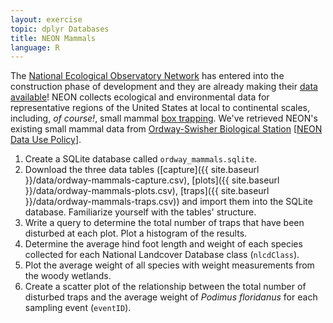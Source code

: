 ```yaml
---
layout: exercise
topic: dplyr Databases
title: NEON Mammals
language: R
---
```


The [National Ecological Observatory Network](http://www.neoninc.org) has entered into the construction phase of development and they are already making their [data available](http://data.neonscience.org/home)! NEON collects ecological and environmental data for representative regions of the United States at local to continental scales, including, *of course!*, small mammal [box trapping](https://en.wikipedia.org/wiki/Sherman_trap). We've retrieved NEON's existing small mammal data from [Ordway-Swisher Biological Station](http://ordway-swisher.ufl.edu/) [[NEON Data Use Policy](http://data.neonscience.org/data-policy)]. 

1. Create a SQLite database called `ordway_mammals.sqlite`. 
2. Download the three data tables ([capture]({{ site.baseurl }}/data/ordway-mammals-capture.csv), [plots]({{ site.baseurl }}/data/ordway-mammals-plots.csv), [traps]({{ site.baseurl }}/data/ordway-mammals-traps.csv)) and import them into the SQLite database. Familiarize yourself with the tables' structure.
3. Write a query to determine the total number of traps that have been disturbed 
at each plot. Plot a histogram of the results.
4. Determine the average hind foot length and weight of each species collected 
for each National Landcover Database class (`nlcdClass`). 
5. Plot the average weight of all species with weight measurements from the woody wetlands.
5. Create a scatter plot of the relationship between the total number of
disturbed traps and the average weight of *Podimus floridanus* for each sampling event (`eventID`).
